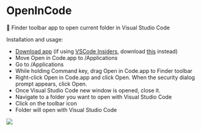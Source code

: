 # OpenInCode
:open_file_folder: Finder toolbar app to open current folder in Visual Studio Code

Installation and usage: 
- [Download app](https://github.com/sozercan/OpenInCode/releases/download/v1.0/OpenInCode.app.zip)
(if using [VSCode Insiders](https://code.visualstudio.com/insiders), download [this](https://github.com/sozercan/OpenInCode/releases/download/v1.0/OpenInCodeInsiders.app.zip) instead)
- Move Open in Code.app to /Applications
- Go to /Applications
- While holding Command key, drag Open in Code.app to Finder toolbar
- Right-click Open in Code.app and click Open. When the security dialog prompt appears, click Open.
- Once Visual Studio Code new window is opened, close it.
- Navigate to a folder you want to open with Visual Studio Code
- Click on the toolbar icon
- Folder will open with Visual Studio Code

![](http://i.imgur.com/F5ZrCmS.gif)
